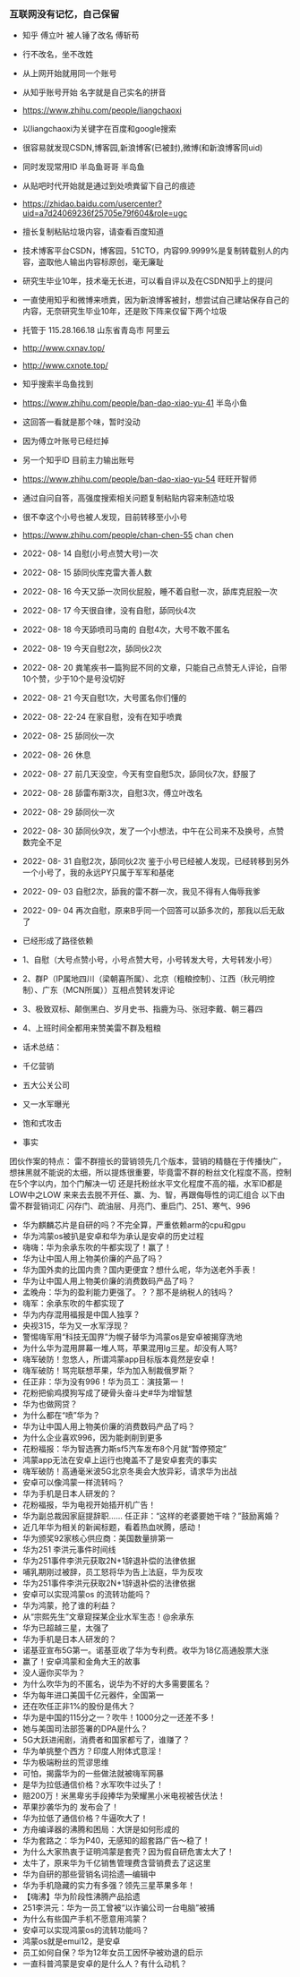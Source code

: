 ### 互联网没有记忆，自己保留


-  知乎 傅立叶 被人锤了改名 傅斩苟
- 行不改名，坐不改姓
- 从上网开始就用同一个账号
- 从知乎账号开始 名字就是自己实名的拼音
- https://www.zhihu.com/people/liangchaoxi
- 以liangchaoxi为关键字在百度和google搜索
- 很容易就发现CSDN,博客园,新浪博客(已被封),微博(和新浪博客同uid)
- 同时发现常用ID 半岛鱼哥哥 半岛鱼

- 从贴吧时代开始就是通过到处喷粪留下自己的痕迹
- https://zhidao.baidu.com/usercenter?uid=a7d24069236f25705e79f604&role=ugc
- 擅长复制粘贴垃圾内容，请查看百度知道


- 技术博客平台CSDN，博客园，51CTO，内容99.9999%是复制转载别人的内容，盗取他人输出内容标原创，毫无廉耻
- 研究生毕业10年，技术毫无长进，可以看自评以及在CSDN知乎上的提问


- 一直使用知乎和微博来喷粪，因为新浪博客被封，想尝试自己建站保存自己的内容，无奈研究生毕业10年，还是败下阵来仅留下两个垃圾
- 托管于 115.28.166.18 山东省青岛市 阿里云
- http://www.cxnav.top/
- http://www.cxnote.top/

- 知乎搜索半岛鱼找到
- https://www.zhihu.com/people/ban-dao-xiao-yu-41 半岛小鱼
- 这回答一看就是那个味，暂时没动

- 因为傅立叶账号已经烂掉
- 另一个知乎ID 目前主力输出账号
- https://www.zhihu.com/people/ban-dao-xiao-yu-54 旺旺开智师
- 通过自问自答，高强度搜索相关问题复制粘贴内容来制造垃圾
- 很不幸这个小号也被人发现，目前转移至小小号
- https://www.zhihu.com/people/chan-chen-55 chan chen


-  2022- 08- 14 自慰(小号点赞大号)一次
-  2022- 08- 15 舔同伙库克雷大善人数
-  2022- 08- 16 今天又舔一次同伙屁股，睡不着自慰一次，舔库克屁股一次
-  2022- 08- 17 今天很自律，没有自慰，舔同伙4次
-  2022- 08- 18 今天舔喷司马南的 自慰4次，大号不敢不匿名
-  2022- 08- 19 今天自慰2次，舔同伙2次
-  2022- 08- 20 粪笔疾书一篇狗屁不同的文章，只能自己点赞无人评论，自带10个赞，少于10个是号没切好
-  2022- 08- 21 今天自慰1次，大号匿名你们懂的
-  2022- 08- 22-24 在家自慰，没有在知乎喷粪
-  2022- 08- 25 舔同伙一次
-  2022- 08- 26 休息
-  2022- 08- 27 前几天没空，今天有空自慰5次，舔同伙7次，舒服了
-  2022- 08- 28 舔雷布斯3次，自慰3次，傅立叶改名
-  2022- 08- 29 舔同伙一次
-  2022- 08- 30 舔同伙9次，发了一个小想法，中午在公司来不及换号，点赞数完全不足
-  2022- 08- 31 自慰2次，舔同伙2次 鉴于小号已经被人发现，已经转移到另外一个小号了，我的永远PY只属于军军和基佬
-  2022- 09- 03 自慰2次，舔我的雷不群一次，我见不得有人侮辱我爹
-  2022- 09- 04 再次自慰，原来B乎同一个回答可以舔多次的，那我以后无敌了

- 已经形成了路径依赖
- 1、自慰（大号点赞小号，小号点赞大号，小号转发大号，大号转发小号）
- 2、群P（IP属地四川（梁朝喜所属）、北京（粗粮控制）、江西（秋元明控制）、广东（MCN所属））互相点赞转发评论
- 3、极致双标、颠倒黑白、岁月史书、指鹿为马、张冠李戴、朝三暮四
- 4、上班时间全都用来赞美雷不群及粗粮


- 话术总结：
- 千亿营销
- 五大公关公司
- 又一水军曝光
- 饱和式攻击
- 事实

团伙作案的特点：
雷不群擅长的营销领先几个版本，营销的精髓在于传播快广，想抹黑就不能说的太细，所以提炼很重要，毕竟雷不群的粉丝文化程度不高，控制在5个字以内，加个门解决一切
还是托粉丝水平文化程度不高的福，水军ID都是LOW中之LOW
来来去去脱不开任、赢、为、智，再跟侮辱性的词汇组合
以下由雷不群营销词汇
闪存门、疏油层、月亮门、重启门、251、寒气、996


- 华为麒麟芯片是自研的吗？不完全算，严重依赖arm的cpu和gpu
- 华为鸿蒙os被扒是安卓和华为承认是安卓的历史过程
- 嗨嗨：华为余承东吹的牛都实现了！赢了！
- 华为让中国人用上物美价廉的产品了吗？
- 华为国外卖的比国内贵？国内更便宜？想什么呢，华为送老外手表！
- 华为让中国人用上物美价廉的消费数码产品了吗？
- 孟晚舟：华为的盈利能力更强了。？？那不是纳税人的钱吗？
- 嗨军：余承东吹的牛都实现了
- 华为内存混用福报是中国人独享？
- 央视315，华为又一水军浮现？
- 警惕嗨军用“科技无国界”为幌子替华为鸿蒙os是安卓被揭穿洗地
- 为什么华为混用屏幕一堆人骂，苹果混用lg三星。却没有人骂?
- 嗨军破防！忽悠人，所谓鸿蒙app目标版本竟然是安卓！
- 嗨军破防！骂完联想苹果，华为加入制裁俄罗斯？
- 任正非：华为没有996！华为员工：演技第一！
- 花粉把偷鸡摸狗写成了硬骨头奋斗史#华为增智慧
- 华为也做网贷？
- 为什么都在“喷”华为？
- 华为让中国人用上物美价廉的消费数码产品了吗？
- 为什么企业喜欢996，因为能剥削到更多
- 花粉福报：华为智选赛力斯sf5汽车发布8个月就“暂停预定”
- 鸿蒙app无法在安卓上运行也掩盖不了是安卓套壳的事实
- 嗨军破防！高通毫米波5G北京冬奥会大放异彩，请求华为出战
- 安卓可以像鸿蒙一样流转吗？
- 华为手机是日本人研发的？
- 花粉福报，华为电视开始插开机广告！
- 华为副总裁因家庭提辞职…… 任正非：“这样的老婆要她干啥？”鼓励离婚？
- 近几年华为相关的新闻标题，看着热血吠腾，感动！
- 华为颁奖92家核心供应商：美国数量排第一
- 华为251 李洪元事件时间线
- 华为251事件李洪元获取2N+1辞退补偿的法律依据
- 哺乳期刚过被辞，员工怒将华为告上法庭，华为反攻
- 华为251事件李洪元获取2N+1辞退补偿的法律依据
- 安卓可以实现鸿蒙os 的流转功能吗？
- 华为鸿蒙，抢了谁的利益？
- 从“宗熙先生”文章窥探某企业水军生态！@余承东
- 华为已超越三星，太强了
- 华为手机是日本人研发的？
- 诺基亚宣布5G第一。诺基亚收了华为专利费。收华为18亿高通股票大涨
- 赢了！安卓鸿蒙和金角大王的故事
- 没人逼你买华为？
- 为什么吹华为的不匿名，说华为不好的大多需要匿名？
- 华为每年进口美国千亿元器件，全国第一
- 还在吹任正非1%的股份是伟大？
- 华为是中国的115分之一？吹牛！1000分之一还差不多！
- 她与美国司法部签署的DPA是什么？
- 5G大跃进闹剧，消费者和国家都亏了，谁赚了？
- 华为单挑整个西方？印度人附体式意淫！
- 华为极端粉丝的荒谬思维
- 可怕，揭露华为的一些做法就被嗨军网暴
- 是华为拉低通信价格？水军吹牛过头了！
- 赔200万！米黑卑劣手段捧华为荣耀黑小米电视被告伏法！
- 苹果抄袭华为的 发布会了！
- 华为拉低了通信价格？牛逼吹大了！
- 方舟编译器的沸腾和困局：大饼是如何形成的
- 华为套路之：华为P40，无感知的超套路广告～稳了！
- 为什么大家热衷于证明鸿蒙是套壳？因为假自研危害太大了！
- 太牛了，原来华为千亿销售管理费含营销费去了这这里
- 华为自研的那些营销名词拾遗—编辑中
- 华为手机隐藏的实力有多强？领先三星苹果多年！
- 【嗨沸】华为阶段性沸腾产品拾遗
- 251李洪元：华为一员工曾被“以诈骗公司一台电脑”被捕
- 为什么有些国产手机不愿意用鸿蒙？
- 安卓可以实现鸿蒙os的流转功能吗？
- 鸿蒙os就是emui12，是安卓
- 员工如何自保？华为12年女员工因怀孕被劝退的启示
- 一直科普鸿蒙是安卓的是什么人？有什么动机？
